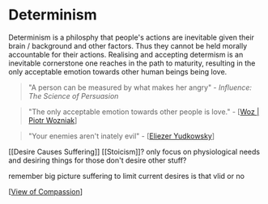 # Determinism

Determinism is a philosphy that people's actions are inevitable given their brain / background and other factors. Thus they cannot be held morally accountable for their actions. Realising and accepting  determism is an inevitable cornerstone one reaches in the path to maturity, resulting in the only acceptable emotion towards other human beings being love.

> "A person can be measured by what makes her angry" - *Influence: The Science of Persuasion*

> "The only acceptable emotion towards other people is love." - [[Woz | Piotr Wozniak]]

> "Your enemies aren't inately evil" - [[Eliezer Yudkowsky]] 

[[Desire Causes Suffering]]
[[Stoicism]]?
only focus on physiological needs and desiring things for those
don't desire other stuff?


remember big picture suffering to limit current desires
is that vlid or no

[[View of Compassion]] 

[//begin]: # "Autogenerated link references for markdown compatibility"
[Woz | Piotr Wozniak]: woz--piotr-wozniak "Woz | Piotr Wozniak"
[Eliezer Yudkowsky]: eliezer-yudkowsky "Eliezer Yudkowsky"
[View of Compassion]: view-of-compassion "View of Compassion"
[//end]: # "Autogenerated link references"